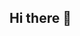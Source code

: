 ## Hi there 👋

<!--
**dopedick/Dopedick** is a ✨ _special_ ✨ repository because its `README.md` (this file) appears on your GitHub profile.

Here are some ideas to get you started:

- 🔭 I’m currently working on ...building a brand. leaving a legacy. something to give my daughter besides a headache. 
- 🌱 I’m currently learning ... how to be a bigger asshole but make bigger money. 
- 👯 I’m looking to collaborate on ... music projects, content special, web series, 
- 🤔 I’m looking for help with ... all this shit. it's hard as hell. love automations. 
- 💬 Ask me about ...tax law. I can move it. legit.
- 📫 How to reach me: ...come to the corner. 
- 😄 Pronouns: ...daddy, 
- ⚡ Fun fact: ...it tickles. 
-->
